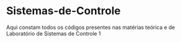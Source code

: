# Sistemas-de-Controle

Aqui constam todos os códigos presentes nas matérias teórica e de Laboratório de Sistemas de Controle 1
